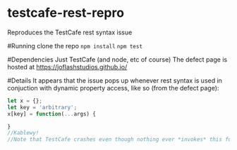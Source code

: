 # testcafe-rest-repro
Reproduces the TestCafe rest syntax issue

#Running
clone the repo
`npm install`
`npm test`

#Dependencies
Just TestCafe (and node, etc of course)
The defect page is hosted at https://joflashstudios.github.io/

#Details
It appears that the issue pops up whenever rest syntax is used in conjuction with dynamic property access, like so (from the defect page):
```javascript
let x = {};
let key = 'arbitrary';
x[key] = function(...args) {

}
//Kablewy!
//Note that TestCafe crashes even though nothing ever *invokes* this function
```
